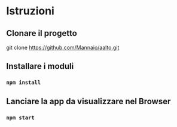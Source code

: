 # Istruzioni

## Clonare il progetto

git clone https://github.com/Mannaio/aalto.git

## Installare i moduli

### `npm install`

## Lanciare la app da visualizzare nel Browser

### `npm start`


